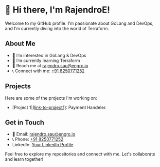# 👋 Hi there, I'm RajendroE!

Welcome to my GitHub profile. I'm passionate about GoLang and DevOps, and I'm currently diving into the world of Terraform.

## About Me

- 👀 I’m interested in GoLang & DevOps
- 🌱 I’m currently learning Terraform
- 📧 Reach me at [rajendro.sau@engro.io](mailto:rajendro.sau@engro.io)
- 📞 Connect with me: [+91 8250771252](tel:+918250771252)

## Projects

Here are some of the projects I'm working on:

- [Project 1][(link-to-project1)](https://github.com/engrotech/protean): Payment Handeler.

## Get in Touch

- 📧 Email: [rajendro.sau@engro.io](mailto:rajendro.sau@engro.io)
- 📞 Phone: [+91 8250771252](tel:+918250771252)
- LinkedIn: [Your LinkedIn Profile](www.linkedin.com/in/rajendro-sau-05326314a)

Feel free to explore my repositories and connect with me. Let's collaborate and learn together!



<!---
RajendroE/RajendroE is a ✨ special ✨ repository because its `README.md` (this file) appears on your GitHub profile.
You can click the Preview link to take a look at your changes.
--->
